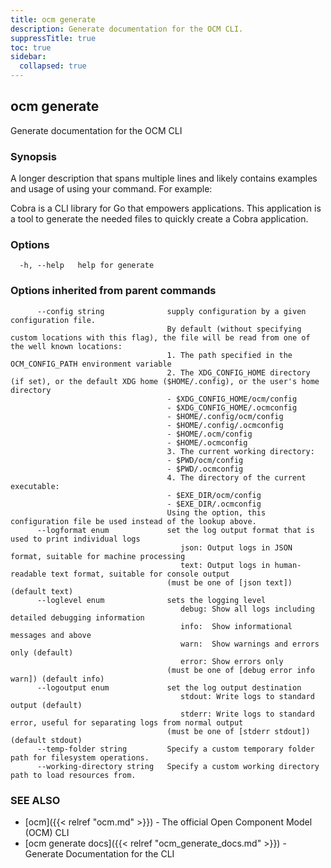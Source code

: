 ```yaml
---
title: ocm generate
description: Generate documentation for the OCM CLI.
suppressTitle: true
toc: true
sidebar:
  collapsed: true
---
```


## ocm generate

Generate documentation for the OCM CLI

### Synopsis

A longer description that spans multiple lines and likely contains examples
and usage of using your command. For example:

Cobra is a CLI library for Go that empowers applications.
This application is a tool to generate the needed files
to quickly create a Cobra application.

### Options

```
  -h, --help   help for generate
```

### Options inherited from parent commands

```
      --config string              supply configuration by a given configuration file.
                                   By default (without specifying custom locations with this flag), the file will be read from one of the well known locations:
                                   1. The path specified in the OCM_CONFIG_PATH environment variable
                                   2. The XDG_CONFIG_HOME directory (if set), or the default XDG home ($HOME/.config), or the user's home directory
                                   - $XDG_CONFIG_HOME/ocm/config
                                   - $XDG_CONFIG_HOME/.ocmconfig
                                   - $HOME/.config/ocm/config
                                   - $HOME/.config/.ocmconfig
                                   - $HOME/.ocm/config
                                   - $HOME/.ocmconfig
                                   3. The current working directory:
                                   - $PWD/ocm/config
                                   - $PWD/.ocmconfig
                                   4. The directory of the current executable:
                                   - $EXE_DIR/ocm/config
                                   - $EXE_DIR/.ocmconfig
                                   Using the option, this configuration file be used instead of the lookup above.
      --logformat enum             set the log output format that is used to print individual logs
                                      json: Output logs in JSON format, suitable for machine processing
                                      text: Output logs in human-readable text format, suitable for console output
                                   (must be one of [json text]) (default text)
      --loglevel enum              sets the logging level
                                      debug: Show all logs including detailed debugging information
                                      info:  Show informational messages and above
                                      warn:  Show warnings and errors only (default)
                                      error: Show errors only
                                   (must be one of [debug error info warn]) (default info)
      --logoutput enum             set the log output destination
                                      stdout: Write logs to standard output (default)
                                      stderr: Write logs to standard error, useful for separating logs from normal output
                                   (must be one of [stderr stdout]) (default stdout)
      --temp-folder string         Specify a custom temporary folder path for filesystem operations.
      --working-directory string   Specify a custom working directory path to load resources from.
```

### SEE ALSO

* [ocm]({{< relref "ocm.md" >}})	 - The official Open Component Model (OCM) CLI
* [ocm generate docs]({{< relref "ocm_generate_docs.md" >}})	 - Generate Documentation for the CLI

